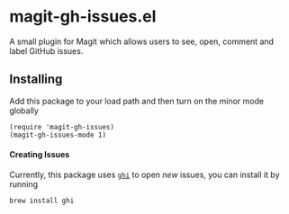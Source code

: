 # magit-gh-issues.el
A small plugin for Magit which allows users to see, open, comment and label GitHub issues.

## Installing

Add this package to your load path and then turn on the minor mode globally
```
(require 'magit-gh-issues)
(magit-gh-issues-mode 1)
```

#### Creating Issues
Currently, this package uses [`ghi`](https://github.com/stephencelis/ghi) to open _new_ issues, you can install it by running
```
brew install ghi
```
